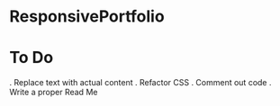 # ResponsivePortfolio

# To Do
. Replace text with actual content
. Refactor CSS
. Comment out code
. Write a proper Read Me